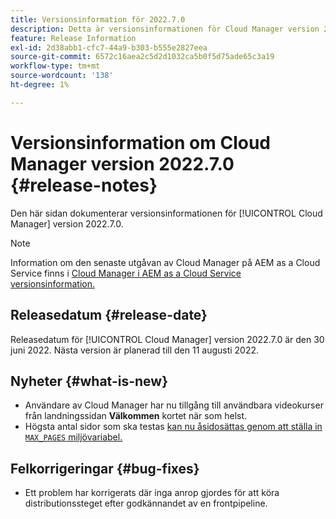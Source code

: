 ```yaml
---
title: Versionsinformation för 2022.7.0
description: Detta är versionsinformationen för Cloud Manager version 2022.7.0.
feature: Release Information
exl-id: 2d38abb1-cfc7-44a9-b303-b555e2827eea
source-git-commit: 6572c16aea2c5d2d1032ca5b0f5d75ade65c3a19
workflow-type: tm+mt
source-wordcount: '138'
ht-degree: 1%

---
```



# Versionsinformation om Cloud Manager version 2022.7.0 {#release-notes}

Den här sidan dokumenterar versionsinformationen för [!UICONTROL Cloud Manager] version 2022.7.0.

>[!NOTE]
>
>Information om den senaste utgåvan av Cloud Manager på AEM as a Cloud Service finns i [Cloud Manager i AEM as a Cloud Service versionsinformation.](https://experienceleague.adobe.com/docs/experience-manager-cloud-service/content/implementing/using-cloud-manager/release-notes-cloud-manager/release-notes-cm-current.html)

## Releasedatum {#release-date}

Releasedatum för [!UICONTROL Cloud Manager] version 2022.7.0 är den 30 juni 2022. Nästa version är planerad till den 11 augusti 2022.

## Nyheter {#what-is-new}

* Användare av Cloud Manager har nu tillgång till användbara videokurser från landningssidan **Välkommen** kortet när som helst.
* Högsta antal sidor som ska testas [kan nu åsidosättas genom att ställa in `MAX_PAGES` miljövariabel.](/help/using/code-quality-testing.md#crawler)

## Felkorrigeringar {#bug-fixes}

* Ett problem har korrigerats där inga anrop gjordes för att köra distributionssteget efter godkännandet av en frontpipeline.
